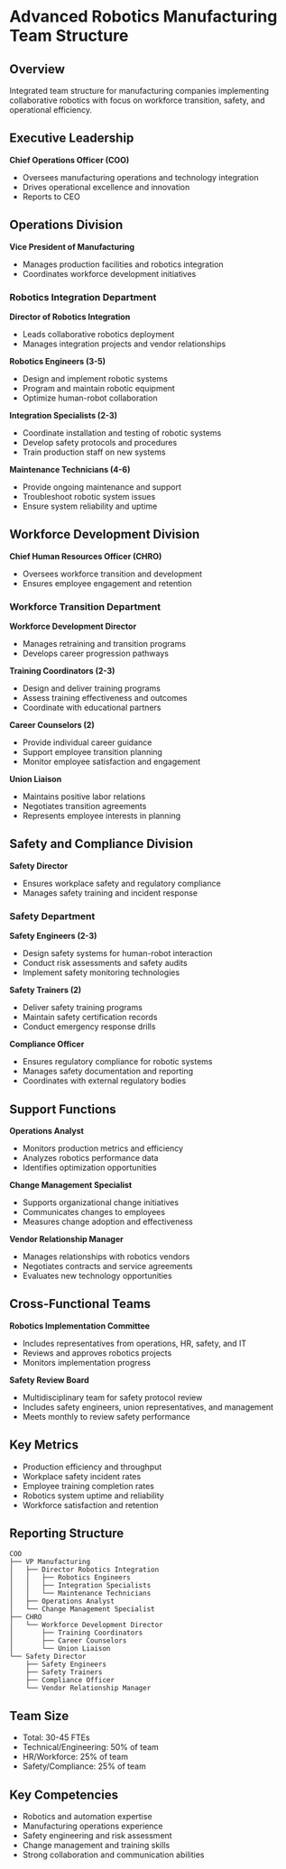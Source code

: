 # Advanced Robotics Manufacturing Team Structure

## Overview
Integrated team structure for manufacturing companies implementing collaborative robotics with focus on workforce transition, safety, and operational efficiency.

## Executive Leadership
**Chief Operations Officer (COO)**
- Oversees manufacturing operations and technology integration
- Drives operational excellence and innovation
- Reports to CEO

## Operations Division
**Vice President of Manufacturing**
- Manages production facilities and robotics integration
- Coordinates workforce development initiatives

### Robotics Integration Department
**Director of Robotics Integration**
- Leads collaborative robotics deployment
- Manages integration projects and vendor relationships

**Robotics Engineers (3-5)**
- Design and implement robotic systems
- Program and maintain robotic equipment
- Optimize human-robot collaboration

**Integration Specialists (2-3)**
- Coordinate installation and testing of robotic systems
- Develop safety protocols and procedures
- Train production staff on new systems

**Maintenance Technicians (4-6)**
- Provide ongoing maintenance and support
- Troubleshoot robotic system issues
- Ensure system reliability and uptime

## Workforce Development Division
**Chief Human Resources Officer (CHRO)**
- Oversees workforce transition and development
- Ensures employee engagement and retention

### Workforce Transition Department
**Workforce Development Director**
- Manages retraining and transition programs
- Develops career progression pathways

**Training Coordinators (2-3)**
- Design and deliver training programs
- Assess training effectiveness and outcomes
- Coordinate with educational partners

**Career Counselors (2)**
- Provide individual career guidance
- Support employee transition planning
- Monitor employee satisfaction and engagement

**Union Liaison**
- Maintains positive labor relations
- Negotiates transition agreements
- Represents employee interests in planning

## Safety and Compliance Division
**Safety Director**
- Ensures workplace safety and regulatory compliance
- Manages safety training and incident response

### Safety Department
**Safety Engineers (2-3)**
- Design safety systems for human-robot interaction
- Conduct risk assessments and safety audits
- Implement safety monitoring technologies

**Safety Trainers (2)**
- Deliver safety training programs
- Maintain safety certification records
- Conduct emergency response drills

**Compliance Officer**
- Ensures regulatory compliance for robotic systems
- Manages safety documentation and reporting
- Coordinates with external regulatory bodies

## Support Functions
**Operations Analyst**
- Monitors production metrics and efficiency
- Analyzes robotics performance data
- Identifies optimization opportunities

**Change Management Specialist**
- Supports organizational change initiatives
- Communicates changes to employees
- Measures change adoption and effectiveness

**Vendor Relationship Manager**
- Manages relationships with robotics vendors
- Negotiates contracts and service agreements
- Evaluates new technology opportunities

## Cross-Functional Teams
**Robotics Implementation Committee**
- Includes representatives from operations, HR, safety, and IT
- Reviews and approves robotics projects
- Monitors implementation progress

**Safety Review Board**
- Multidisciplinary team for safety protocol review
- Includes safety engineers, union representatives, and management
- Meets monthly to review safety performance

## Key Metrics
- Production efficiency and throughput
- Workplace safety incident rates
- Employee training completion rates
- Robotics system uptime and reliability
- Workforce satisfaction and retention

## Reporting Structure
```
COO
├── VP Manufacturing
│   ├── Director Robotics Integration
│   │   ├── Robotics Engineers
│   │   ├── Integration Specialists
│   │   └── Maintenance Technicians
│   ├── Operations Analyst
│   └── Change Management Specialist
├── CHRO
│   └── Workforce Development Director
│       ├── Training Coordinators
│       ├── Career Counselors
│       └── Union Liaison
└── Safety Director
    ├── Safety Engineers
    ├── Safety Trainers
    ├── Compliance Officer
    └── Vendor Relationship Manager
```

## Team Size
- Total: 30-45 FTEs
- Technical/Engineering: 50% of team
- HR/Workforce: 25% of team
- Safety/Compliance: 25% of team

## Key Competencies
- Robotics and automation expertise
- Manufacturing operations experience
- Safety engineering and risk assessment
- Change management and training skills
- Strong collaboration and communication abilities